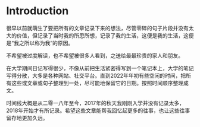 # Introduction

很早以前就萌生了要把所有的文章记录下来的想法，尽管零碎的句子片段并没有太大的价值，但记录了当时我的所思所想，记录了我的生活，这便是我的生活，这便是“我之所以称为我”的原因。

不希望被过度解读，也不希望被很多人看到，之送给最最珍贵的家人和朋友。

在大学期间日记写得很少，不像从前把生活紧密得写到一个笔记本上，大学的笔记写得分散，大多是各种网站、社交平台。直到2022年年初有些空闲的时间，把所有这些或文章或句子整理到一处，尽可能地保留它的日期。按照时间顺序整理成文。

时间线大概是从二零一八年至今，2017年的秋天我刚刚入学并没有记录太多，2018年开始才有所记录。希望这些文章能帮我回忆起更多的往事，也让这些往事留存地更加久远。
